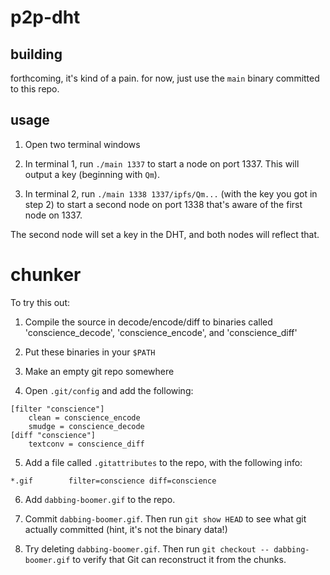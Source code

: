 # p2p-dht

## building

forthcoming, it's kind of a pain.  for now, just use the `main` binary committed to this repo.

## usage

1. Open two terminal windows

2. In terminal 1, run `./main 1337` to start a node on port 1337.  This will output a key (beginning with `Qm`).

3. In terminal 2, run `./main 1338 1337/ipfs/Qm...` (with the key you got in step 2) to start a second node on port 1338 that's aware of the first node on 1337.

The second node will set a key in the DHT, and both nodes will reflect that.

# chunker

To try this out:

1. Compile the source in decode/encode/diff to binaries called 'conscience_decode', 'conscience_encode', and 'conscience_diff'

2. Put these binaries in your `$PATH`

3. Make an empty git repo somewhere

4. Open `.git/config` and add the following:

```
[filter "conscience"]
    clean = conscience_encode
    smudge = conscience_decode
[diff "conscience"]
	textconv = conscience_diff
```

5. Add a file called `.gitattributes` to the repo, with the following info:

```
*.gif        filter=conscience diff=conscience
```

6. Add `dabbing-boomer.gif` to the repo.

7. Commit `dabbing-boomer.gif`.  Then run `git show HEAD` to see what git actually committed (hint, it's not the binary data!)

8. Try deleting `dabbing-boomer.gif`.  Then run `git checkout -- dabbing-boomer.gif` to verify that Git can reconstruct it from the chunks.


